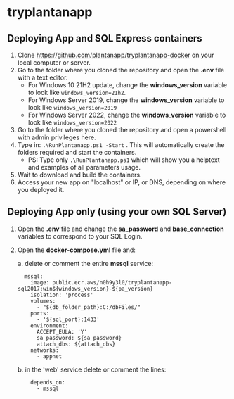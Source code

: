 # tryplantanapp

## Deploying App and SQL Express containers
1. Clone https://github.com/plantanapp/tryplantanapp-docker on your local computer or server.
2. Go to the folder where you cloned the repository and open the **.env** file with a text editor.
   - For Windows 10 21H2 update, change the **windows_version** variable to look like `windows_version=21h2`.
   - For Windows Server 2019, change the **windows_version** variable to look like `windows_version=2019`
   - For Windows Server 2022, change the **windows_version** variable to look like `windows_version=2022`
3. Go to the folder where you cloned the repository and open a powershell with admin privileges here.
4. Type in: `.\RunPlantanapp.ps1 -Start` . This will automatically create the folders required and start the containers.
    - PS: Type only `.\RunPlantanapp.ps1` which will show you a helptext and examples of all parameters usage.
5. Wait to download and build the containers.
6. Access your new app on "localhost" or IP, or DNS, depending on where you deployed it. 


## Deploying App only (using your own SQL Server)
1. Open the **.env** file and change the **sa_password** and **base_connection** variables to correspond to your SQL Login.
2. Open the **docker-compose.yml** file and: 

	a. delete or comment the entire **mssql** service:
	```
	  mssql:
	    image: public.ecr.aws/n0h9y3l0/tryplantanapp-sql2017:win${windows_version}-${pa_version}
	    isolation: 'process'
	    volumes:
	      - "${db_folder_path}:C:/dbFiles/"
	    ports:
	      - '${sql_port}:1433'
	    environment:
	      ACCEPT_EULA: 'Y'
	      sa_password: ${sa_password}
	      attach_dbs: ${attach_dbs}
	    networks:
	      - appnet
	```
	b. in the 'web' service delete or comment the lines: 	
	```
	    depends_on:
	      - mssql
	``` 
